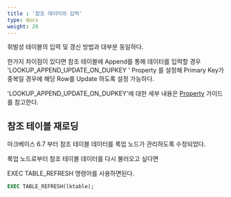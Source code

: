 ```yaml
---
title : '참조 데이터의 입력'
type: docs
weight: 20
---
```


휘발성 테이블의 입력 및 갱신 방법과 대부분 동일하다.

한가지 차이점이 있다면 참조 테이블에 Append를 통해 데이터를 입력할 경우 'LOOKUP_APPEND_UPDATE_ON_DUPKEY ' Property 를 설정해 Primary Key가 중복일 경우에 해당 Row를 Update 하도록 설정 가능하다.

'LOOKUP_APPEND_UPDATE_ON_DUPKEY'에 대한 세부 내용은 [Property](/kr/setting-monitoring/property.md) 가이드를 참고한다.

## 참조 테이블 재로딩

마크베이스 6.7 부터 참조 테이블 데이터를 룩업 노드가 관리하도록 수정되었다.

룩업 노드로부터 참조 테이블 데이터를 다시 불러오고 싶다면

EXEC TABLE_REFRESH 명령어를 사용하면된다.

```sql
EXEC TABLE_REFRESH(lktable);
```
